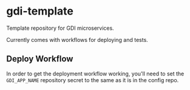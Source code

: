 # gdi-template
Template repository for GDI microservices.

Currently comes with workflows for deploying and tests.

## Deploy Workflow

In order to get the deployment workflow working, you'll need to set the `GDI_APP_NAME` repository secret to the same as it is in the config repo.